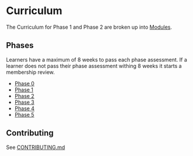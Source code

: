 # Curriculum

The Curriculum for Phase 1 and Phase 2 are broken up into [Modules](./modules).

## Phases

Learners have a maximum of 8 weeks to pass each phase assessment. If a learner
does not pass their phase assessment withing 8 weeks it starts a membership
review.


- [Phase 0](./phases/0)
- [Phase 1](./phases/1)
- [Phase 2](./phases/2)
- [Phase 3](./phases/3)
- [Phase 4](./phases/4)
- [Phase 5](./phases/5)



## Contributing

See [CONTRIBUTING.md](./CONTRIBUTING.md)
